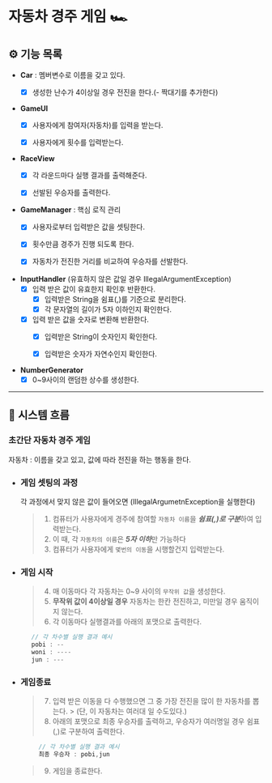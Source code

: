 # 자동차 경주 게임 🏎️

## ⚙️ 기능 목록

- **Car** : 멤버변수로 이름을 갖고 있다.
    - [x] 생성한 난수가 4이상일 경우 전진을 한다.(- 짝대기를 추가한다)


- **GameUI**
    - [x] 사용자에게 참여자(자동차)를 입력을 받는다.
    - [x] 사용자에게 횟수를 입력받는다.


- **RaceView**
    - [x] 각 라운드마다 실행 결과를 출력해준다.
    - [x] 선발된 우승자를 출력한다.


- **GameManager** : 핵심 로직 관리
    - [x] 사용자로부터 입력받은 값을 셋팅한다.
    - [x] 횟수만큼 경주가 진행 되도록 한다.
    - [x] 자동차가 전진한 거리를 비교하여 우승자를 선발한다.


- **InputHandler** (유효하지 않은 값일 경우 IllegalArgumentException)
    - [x] 입력 받은 값이 유효한지 확인후 반환한다.
        - [x] 입력받은 String을 쉼표(,)를 기준으로 분리한다.
        - [x] 각 문자열의 길이가 5자 이하인지 확인한다.
    - [x] 입력 받은 값을 숫자로 변환해 반환한다.
        - [x] 입력받은 String이 숫자인지 확인한다.
        - [x] 입력받은 숫자가 자연수인지 확인한다.


- **NumberGenerator**
    - [x] 0~9사이의 랜덤한 상수를 생성한다.

-------

## 🔎 시스템 흐름

### 초간단 자동차 경주 게임

자동차 : 이름을 갖고 있고, 값에 따라 전진을 하는 행동을 한다.

* ### 게임 셋팅의 과정
  각 과정에서 맞지 않은 값이 들어오면 (IllegalArgumetnException을 실행한다)
  > 1. 컴퓨터가 사용자에게 경주에 참여할 `자동차 이름`을 ***쉼표(,)로 구분***하여 입력받는다.
  > 2. 이 때, 각 `자동차의 이름`은 ***5자 이하***만 가능하다
  > 3. 컴퓨터가 사용자에게 `몇번의 이동`을 시행할건지 입력받는다.

* ### 게임 시작
  > 4. 매 이동마다 각 자동차는 0~9 사이의 `무작위 값`을 생성한다.
  > 5. **무작위 값이 4이상일 경우** 자동차는 한칸 전진하고, 미만일 경우 움직이지 않는다.
  > 6. 각 이동마다 실행결과를 아래의 포맷으로 출력한다.
    ```java
       // 각 차수별 실행 결과 예시
       pobi : --
       woni : ----
       jun : ---
     ```

* ### 게임종료
  > 7. 입력 받은 이동을 다 수행했으면 그 중 가장 전진을 많이 한 자동차를 뽑는다.
       > (단, 이 자동차는 여러대 일 수도있다.)
  > 8. 아래의 포맷으로 최종 우승자를 출력하고, 우승자가 여러명일 경우 쉼표(,)로 구분하여 출력한다.
    ```java
         // 각 차수별 실행 결과 예시
         최종 우승자 : pobi,jun
    ```
  > 9. 게임을 종료한다.
